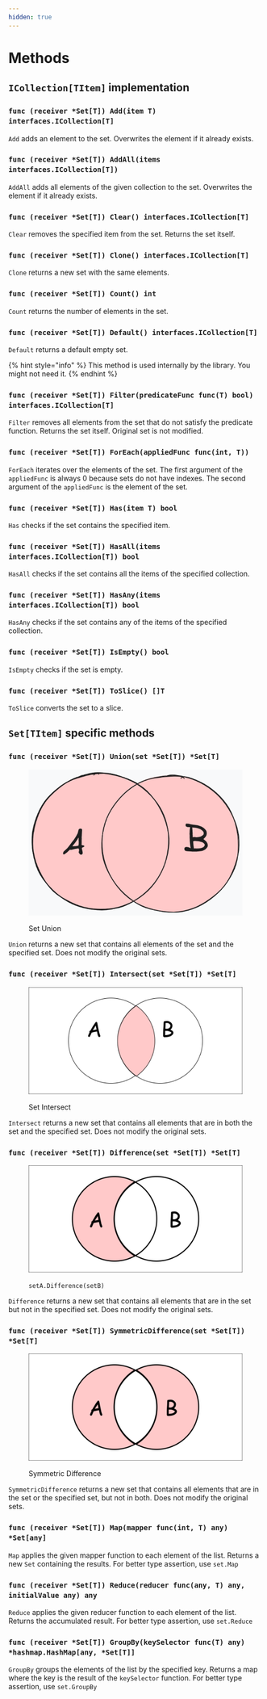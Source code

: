 ```yaml
---
hidden: true
---
```


# Methods

## `ICollection[TItem]` implementation

### `func (receiver *Set[T]) Add(item T) interfaces.ICollection[T]`

`Add` adds an element to the set. Overwrites the element if it already exists.

### `func (receiver *Set[T]) AddAll(items interfaces.ICollection[T])`

`AddAll` adds all elements of the given collection to the set. Overwrites the element if it already exists.

### `func (receiver *Set[T]) Clear() interfaces.ICollection[T]`

`Clear` removes the specified item from the set. Returns the set itself.

### `func (receiver *Set[T]) Clone() interfaces.ICollection[T]`

`Clone` returns a new set with the same elements.

### `func (receiver *Set[T]) Count() int`

`Count` returns the number of elements in the set.

### `func (receiver *Set[T]) Default() interfaces.ICollection[T]`

`Default` returns a default empty set.

{% hint style="info" %}
This method is used internally by the library. You might not need it.
{% endhint %}

### `func (receiver *Set[T]) Filter(predicateFunc func(T) bool) interfaces.ICollection[T]`

`Filter` removes all elements from the set that do not satisfy the predicate function. Returns the set itself. Original set is not modified.

### `func (receiver *Set[T]) ForEach(appliedFunc func(int, T))`

`ForEach` iterates over the elements of the set. The first argument of the `appliedFunc` is always 0 because sets do not have indexes. The second argument of the `appliedFunc` is the element of the set.

### `func (receiver *Set[T]) Has(item T) bool`

`Has` checks if the set contains the specified item.

### `func (receiver *Set[T]) HasAll(items interfaces.ICollection[T]) bool`

`HasAll` checks if the set contains all the items of the specified collection.

### `func (receiver *Set[T]) HasAny(items interfaces.ICollection[T]) bool`

`HasAny` checks if the set contains any of the items of the specified collection.

### `func (receiver *Set[T]) IsEmpty() bool`

`IsEmpty` checks if the set is empty.

### `func (receiver *Set[T]) ToSlice() []T`

`ToSlice` converts the set to a slice.



## `Set[TItem]` specific methods

### `func (receiver *Set[T]) Union(set *Set[T]) *Set[T]`

<figure><img src="../../.gitbook/assets/image.png" alt=""><figcaption><p>Set Union</p></figcaption></figure>

`Union` returns a new set that contains all elements of the set and the specified set. Does not modify the original sets.

### `func (receiver *Set[T]) Intersect(set *Set[T]) *Set[T]`

<figure><img src="../../.gitbook/assets/Intersec.jpg" alt=""><figcaption><p>Set Intersect</p></figcaption></figure>

`Intersect` returns a new set that contains all elements that are in both the set and the specified set. Does not modify the original sets.

### `func (receiver *Set[T]) Difference(set *Set[T]) *Set[T]`

<figure><img src="../../.gitbook/assets/Difference.png" alt=""><figcaption><p><code>setA.Difference(setB)</code></p></figcaption></figure>

`Difference` returns a new set that contains all elements that are in the set but not in the specified set. Does not modify the original sets.

### `func (receiver *Set[T]) SymmetricDifference(set *Set[T]) *Set[T]`

<figure><img src="../../.gitbook/assets/Symetric Difference.png" alt=""><figcaption><p>Symmetric Difference</p></figcaption></figure>

`SymmetricDifference` returns a new set that contains all elements that are in the set or the specified set, but not in both. Does not modify the original sets.

### `func (receiver *Set[T]) Map(mapper func(int, T) any) *Set[any]`

`Map` applies the given mapper function to each element of the list. Returns a new `Set` containing the results. For better type assertion, use `set.Map`

### `func (receiver *Set[T]) Reduce(reducer func(any, T) any, initialValue any) any`

`Reduce` applies the given reducer function to each element of the list. Returns the accumulated result. For better type assertion, use `set.Reduce`

### `func (receiver *Set[T]) GroupBy(keySelector func(T) any) *hashmap.HashMap[any, *Set[T]]`

`GroupBy` groups the elements of the list by the specified key. Returns a map where the key is the result of the `keySelector` function. For better type assertion, use `set.GroupBy`
